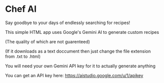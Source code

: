 # Chef AI

Say goodbye to your days of endlessly searching for recipes!

This simple HTML app uses Google's Gemini AI to generate custom recipes

(The quality of which are not guarenteed)

(If it downloads as a text doccument then just change the file extension from .txt to .html)

You will need your own Gemini API key for it to actually generate anything

You can get an API key here: https://aistudio.google.com/u/1/apikey
